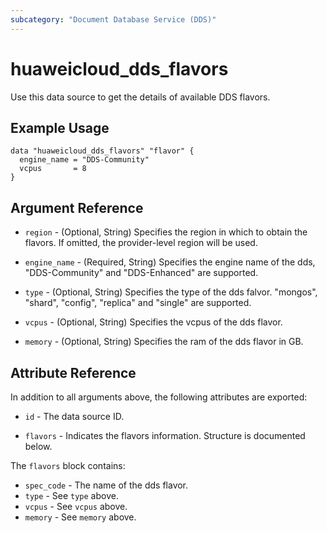 ```yaml
---
subcategory: "Document Database Service (DDS)"
---
```


# huaweicloud_dds_flavors

Use this data source to get the details of available DDS flavors.

## Example Usage

```hcl
data "huaweicloud_dds_flavors" "flavor" {
  engine_name = "DDS-Community"
  vcpus       = 8
}
```

## Argument Reference

* `region` - (Optional, String) Specifies the region in which to obtain the flavors. If omitted,
  the provider-level region will be used.

* `engine_name` - (Required, String) Specifies the engine name of the dds, "DDS-Community" and "DDS-Enhanced" are
  supported.

* `type` - (Optional, String) Specifies the type of the dds falvor. "mongos", "shard", "config", "replica" and "single"
  are supported.

* `vcpus` - (Optional, String) Specifies the vcpus of the dds flavor.

* `memory` - (Optional, String) Specifies the ram of the dds flavor in GB.

## Attribute Reference

In addition to all arguments above, the following attributes are exported:

* `id` - The data source ID.

* `flavors` - Indicates the flavors information. Structure is documented below.

The `flavors` block contains:

* `spec_code` - The name of the dds flavor.
* `type` - See `type` above.
* `vcpus` - See `vcpus` above.
* `memory` - See `memory` above.
